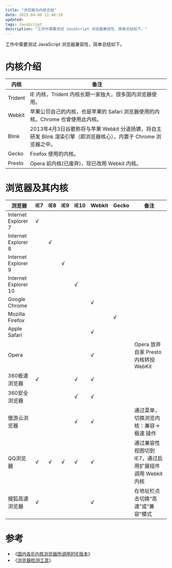 ```yaml
---
title: "浏览器与内核总结"
date: 2015-04-06 11:48:19
updated: 
tags: JavaScript
description: "工作中需要测试 JavaScript 浏览器兼容性，简单总结如下。"
---
```


工作中需要测试 JavaScript 浏览器兼容性，简单总结如下。

# 内核介绍

| 内核      | 备注                                       |
| ------- | ---------------------------------------- |
| Trident | IE 内核，Trident 内核长期一家独大，很多国内浏览器使用。        |
| Webkit  | 苹果公司自己的内核，也是苹果的 Safari 浏览器使用的内核。Chrome 也曾使用此内核。 |
| Blink   | 2013年4月3日谷歌称将与苹果 Webkit 分道扬镳，将自主研发 Blink 渲染引擎（即浏览器核心），内置于 Chrome 浏览器之中。 |
| Gecko   | Firefox 使用的内核。                           |
| Presto  | Opera 前内核(已废弃)，现已改用 Webkit 内核。           |

# 浏览器及其内核

| 浏览器                  | IE7  | IE8  | IE9  | IE10 | Webkit | Gecko | 备注                                 |
| -------------------- | ---- | ---- | ---- | ---- | ------ | ----- | ---------------------------------- |
| Internet Explorer 7  | √    |      |      |      |        |       |                                    |
| Internet Explorer 8  |      | √    |      |      |        |       |                                    |
| Internet Explorer 9  |      |      | √    |      |        |       |                                    |
| Internet Explorer 10 |      |      |      | √    |        |       |                                    |
| Google Chrome        |      |      |      |      | √      |       |                                    |
| Mozilla Firefox      |      |      |      |      |        | √     |                                    |
| Apple Safari         |      |      |      |      | √      |       |                                    |
| Opera                |      |      |      |      | √      |       | Opera 放弃自家 Presto 内核转投 WebKit      |
| 360极速浏览器             | √    |      |      | √    | √      |       |                                    |
| 360安全浏览器             |      |      |      | √    | √      |       |                                    |
| 傲游云浏览器               |      |      |      | √    | √      |       | 通过菜单，切换浏览内核：兼容->极速 操作              |
| QQ浏览器                | √    | √    | √    | √    | √      |       | 通过兼容性视图切到 IE7，通过启用扩展组件调用 Webkit 内核 |
| 搜狐高速浏览器              | √    |      |      |      | √      |       | 在地址栏点击切换“高速”或“兼容”模式                |

# 参考

* 《[国内各IE内核浏览器所调用的IE版本](http://www.feelcss.com/domestic-ie-core-browser-called-ie-version.html)》
* 《[浏览器检测工具](http://castic.cyscc.org/help/browserdetecter/)》